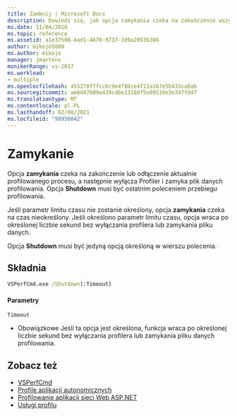 ```yaml
---
title: Zamknij | Microsoft Docs
description: Dowiedz się, jak opcja zamykania czeka na zakończenie wszystkich profilowanych procesów do końca lub odłączenia, a następnie wyłącza Profiler i zamyka plik danych profilowania.
ms.date: 11/04/2016
ms.topic: reference
ms.assetid: a1e37500-4ad1-4670-9737-3d9a20536386
author: mikejo5000
ms.author: mikejo
manager: jmartens
monikerRange: vs-2017
ms.workload:
- multiple
ms.openlocfilehash: 455278f7fccbc9e4f80ce4f11a167e5b433ca8ab
ms.sourcegitcommit: ae6d47b09a439cd0e13180f5e89510e3e347fd47
ms.translationtype: MT
ms.contentlocale: pl-PL
ms.lasthandoff: 02/08/2021
ms.locfileid: "99950042"
---
```

# <a name="shutdown"></a>Zamykanie
Opcja **zamykania** czeka na zakończenie lub odłączenie aktualnie profilowanego procesu, a następnie wyłącza Profiler i zamyka plik danych profilowania. Opcja **Shutdown** musi być ostatnim poleceniem przebiegu profilowania.

 Jeśli parametr limitu czasu nie zostanie określony, opcja **zamykania** czeka na czas nieokreślony. Jeśli określono parametr limitu czasu, opcja wraca po określonej liczbie sekund bez wyłączania profilera lub zamykania pliku danych.

 Opcja **Shutdown** musi być jedyną opcją określoną w wierszu polecenia.

## <a name="syntax"></a>Składnia

```cmd
VSPerfCmd.exe /Shutdown[:Timeout]
```

#### <a name="parameters"></a>Parametry
`Timeout`
- Obowiązkowe Jeśli ta opcja jest określona, funkcja wraca po określonej liczbie sekund bez wyłączania profilera lub zamykania pliku danych profilowania.

## <a name="see-also"></a>Zobacz też
- [VSPerfCmd](../profiling/vsperfcmd.md)
- [Profile aplikacji autonomicznych](../profiling/command-line-profiling-of-stand-alone-applications.md)
- [Profilowanie aplikacji sieci Web ASP.NET](../profiling/command-line-profiling-of-aspnet-web-applications.md)
- [Usługi profilu](../profiling/command-line-profiling-of-services.md)
